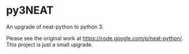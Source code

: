 py3NEAT
=======

An upgrade of neat-python to python 3.

Please see the original work at https://code.google.com/p/neat-python/. This project is just a small upgrade.

